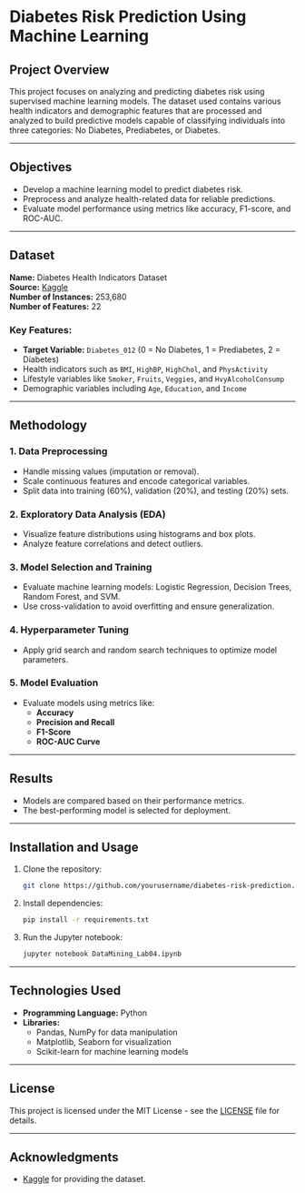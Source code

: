 # Diabetes Risk Prediction Using Machine Learning

## Project Overview
This project focuses on analyzing and predicting diabetes risk using supervised machine learning models. The dataset used contains various health indicators and demographic features that are processed and analyzed to build predictive models capable of classifying individuals into three categories: No Diabetes, Prediabetes, or Diabetes.

---

## Objectives
- Develop a machine learning model to predict diabetes risk.
- Preprocess and analyze health-related data for reliable predictions.
- Evaluate model performance using metrics like accuracy, F1-score, and ROC-AUC.

---

## Dataset
**Name:** Diabetes Health Indicators Dataset  
**Source:** [Kaggle](https://www.kaggle.com/)  
**Number of Instances:** 253,680  
**Number of Features:** 22 

### Key Features:
- **Target Variable:** `Diabetes_012` (0 = No Diabetes, 1 = Prediabetes, 2 = Diabetes)
- Health indicators such as `BMI`, `HighBP`, `HighChol`, and `PhysActivity`
- Lifestyle variables like `Smoker`, `Fruits`, `Veggies`, and `HvyAlcoholConsump`
- Demographic variables including `Age`, `Education`, and `Income`

---

## Methodology
### 1. **Data Preprocessing**
- Handle missing values (imputation or removal).
- Scale continuous features and encode categorical variables.
- Split data into training (60%), validation (20%), and testing (20%) sets.

### 2. **Exploratory Data Analysis (EDA)**
- Visualize feature distributions using histograms and box plots.
- Analyze feature correlations and detect outliers.

### 3. **Model Selection and Training**
- Evaluate machine learning models: Logistic Regression, Decision Trees, Random Forest, and SVM.
- Use cross-validation to avoid overfitting and ensure generalization.

### 4. **Hyperparameter Tuning**
- Apply grid search and random search techniques to optimize model parameters.

### 5. **Model Evaluation**
- Evaluate models using metrics like:
  - **Accuracy**
  - **Precision and Recall**
  - **F1-Score**
  - **ROC-AUC Curve**

---

## Results
- Models are compared based on their performance metrics.
- The best-performing model is selected for deployment.

---


## Installation and Usage
1. Clone the repository:
   ```bash
   git clone https://github.com/yourusername/diabetes-risk-prediction.git
   ```
2. Install dependencies:
   ```bash
   pip install -r requirements.txt
   ```
3. Run the Jupyter notebook:
   ```bash
   jupyter notebook DataMining_Lab04.ipynb
   ```

---

## Technologies Used
- **Programming Language:** Python
- **Libraries:**
  - Pandas, NumPy for data manipulation
  - Matplotlib, Seaborn for visualization
  - Scikit-learn for machine learning models

---

## License
This project is licensed under the MIT License - see the [LICENSE](LICENSE) file for details.

---

## Acknowledgments
- [Kaggle](https://www.kaggle.com/) for providing the dataset.
